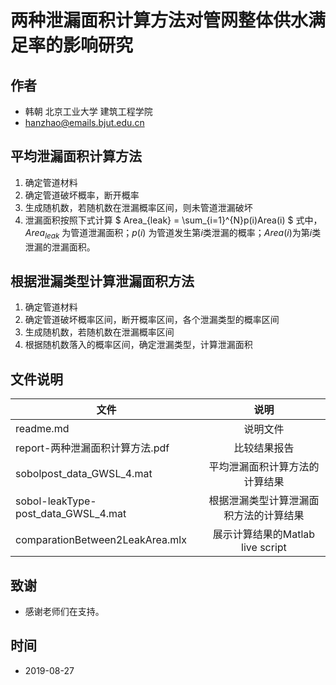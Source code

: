 # 两种泄漏面积计算方法对管网整体供水满足率的影响研究

## 作者
- 韩朝 北京工业大学 建筑工程学院
- hanzhao@emails.bjut.edu.cn
## 平均泄漏面积计算方法

1. 确定管道材料
2. 确定管道破坏概率，断开概率
3. 生成随机数，若随机数在泄漏概率区间，则未管道泄漏破坏
4. 泄漏面积按照下式计算
$ Area_{leak} = \sum_{i=1}^{N}p(i)Area(i) $
式中，$Area_{leak}$ 为管道泄漏面积；$p(i)$ 为管道发生第$i$类泄漏的概率；$Area(i)$为第$i$类泄漏的泄漏面积。

## 根据泄漏类型计算泄漏面积方法

1. 确定管道材料
2. 确定管道破坏概率区间，断开概率区间，各个泄漏类型的概率区间
3. 生成随机数，若随机数在泄漏概率区间
4. 根据随机数落入的概率区间，确定泄漏类型，计算泄漏面积

## 文件说明
|文件|说明|
| - | :-: |
|readme.md| 说明文件|
|report-两种泄漏面积计算方法.pdf|比较结果报告|
|sobolpost_data_GWSL_4.mat|平均泄漏面积计算方法的计算结果|
|sobol-leakType-post_data_GWSL_4.mat|根据泄漏类型计算泄漏面积方法的计算结果|
|comparationBetween2LeakArea.mlx|展示计算结果的Matlab live script|

## 致谢
- 感谢老师们在支持。
## 时间
- 2019-08-27
